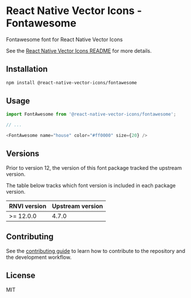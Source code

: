 # React Native Vector Icons - Fontawesome

Fontawesome font for React Native Vector Icons

See the [React Native Vector Icons README](../../README.md) for more details.

## Installation

```sh
npm install @react-native-vector-icons/fontawesome
```

## Usage

```js
import FontAwesome from '@react-native-vector-icons/fontawesome';

// ...

<FontAwesome name="house" color="#ff0000" size={20} />
```


## Versions

Prior to version 12, the version of this font package tracked the upstream version.

The table below tracks which font version is included in each package version.

| RNVI version | Upstream version |
| ------------ | ---------------- |
| &gt;= 12.0.0 | 4.7.0 |

## Contributing

See the [contributing guide](../../CONTRIBUTING.md) to learn how to contribute to the repository and the development workflow.

## License

MIT
